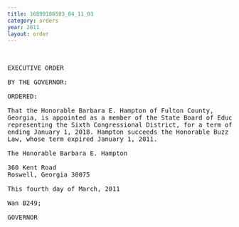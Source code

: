 ```yaml
---
title: 16890186503_04_11_03
category: orders
year: 2011
layout: order
---
```


<pre> 

EXECUTIVE ORDER

BY THE GOVERNOR:

ORDERED:

That the Honorable Barbara E. Hampton of Fulton County,
Georgia, is appointed as a member of the State Board of Education
representing the Sixth Congressional District, for a term of ofﬁce
ending January 1, 2018. Hampton succeeds the Honorable Buzz
Law, whose term expired January 1, 2011.

The Honorable Barbara E. Hampton

360 Kent Road
Roswell, Georgia 30075

This fourth day of March, 2011

Wan B249;

GOVERNOR

</pre>

